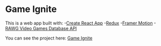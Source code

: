 # Game Ignite

This is a web app built with: -[Create React App](https://create-react-app.dev) -[Redux](https://redux.js.org) -[Framer Motion](https://www.framer.com/motion/) -[RAWG Video Games Database API](https://rawg.io/apidocs)

You can see the project here: [Game Ignite](https://game-ignite.netlify.app)
